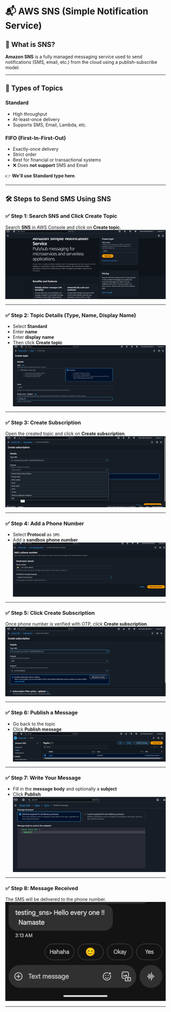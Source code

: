 # 📬 AWS SNS (Simple Notification Service)

## 🔹 What is SNS?

**Amazon SNS** is a fully managed messaging service used to send notifications (SMS, email, etc.) from the cloud using a publish-subscribe model.

---

## 🔀 Types of Topics

### Standard
- High throughput
- At-least-once delivery
- Supports SMS, Email, Lambda, etc.

### FIFO (First-In-First-Out)
- Exactly-once delivery
- Strict order
- Best for financial or transactional systems
- ❌ Does **not support** SMS and Email

👉 **We'll use Standard type here**.

---

## 🛠️ Steps to Send SMS Using SNS

### ✅ Step 1: Search SNS and Click Create Topic

Search **SNS** in AWS Console and click on **Create topic**.  
![Step 1](./img/im1.png)

---

### ✅ Step 2: Topic Details (Type, Name, Display Name)

- Select **Standard**
- Enter **name**
- Enter **display name**
- Then click **Create topic**  
![Step 2](./img/im2.png)

---

### ✅ Step 3: Create Subscription

Open the created topic and click on **Create subscription**.  
![Step 3](./img/im3.png)

---

### ✅ Step 4: Add a Phone Number

- Select **Protocol** as `SMS`
- Add a **sandbox phone number**  
![Step 4](./img/im4.png)

---

### ✅ Step 5: Click Create Subscription

Once phone number is verified with OTP, click **Create subscription**.  
![Step 5](./img/im5.png)

---

### ✅ Step 6: Publish a Message

- Go back to the topic
- Click **Publish message**  
![Step 6](./img/im6.png)

---

### ✅ Step 7: Write Your Message

- Fill in the **message body** and optionally a **subject**
- Click **Publish**  
![Step 7](./img/im7.png)

---

### ✅ Step 8: Message Received

The SMS will be delivered to the phone number.  
![Step 8](./img/im8.jpeg)

---


